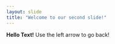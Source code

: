 ```yaml
---
layout: slide
title: "Welcome to our second slide!"
---
```

<b>Hello Text!</b>
Use the left arrow to go back!
